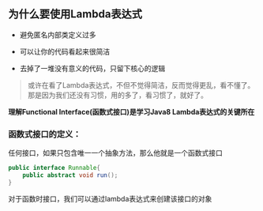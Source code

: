 ## 为什么要使用Lambda表达式

- 避免匿名内部类定义过多

- 可以让你的代码看起来很简洁
- 去掉了一堆没有意义的代码，只留下核心的逻辑

> 或许在看了Lambda表达式，不但不觉得简洁，反而觉得更乱，看不懂了。那是因为我们还没有习惯，用的多了，看习惯了，就好了。

**理解Functional Interface(函数式接口)是学习Java8 Lambda表达式的关键所在**

### 函数式接口的定义：

任何接口，如果只包含唯一一个抽象方法，那么他就是一个函数式接口

```java
public interface Runnable{
    public abstract void run();
}
```

对于函数时接口，我们可以通过lambda表达式来创建该接口的对象

